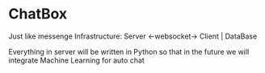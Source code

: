 # ChatBox
Just like messenge
Infrastructure:
Server <-websocket-> Client 
   |
 DataBase  

Everything in server will be written in Python so that in the future we will integrate Machine Learning for auto chat
